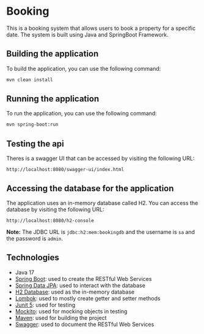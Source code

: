 # Booking

This is a booking system that allows users to book a property for a specific date. The system is built using Java and SpringBoot Framework.

## Building the application

To build the application, you can use the following command:

```bash
mvn clean install
```

## Running the application

To run the application, you can use the following command:

```bash
mvn spring-boot:run
```

## Testing the api

Theres is a swagger UI that can be accessed by visiting the following URL:

```
http://localhost:8080/swagger-ui/index.html
```

## Accessing the database for the application

The application uses an in-memory database called H2. You can access the database by visiting the following URL:

```
http://localhost:8080/h2-console
```

**Note:** The JDBC URL is `jdbc:h2:mem:bookingdb` and the username is `sa` and the password is `admin`.

## Technologies

- Java 17
- [Spring Boot](https://spring.io/projects/spring-boot): used to create the RESTful Web Services
- [Spring Data JPA](https://spring.io/projects/spring-data-jpa): used to interact with the database
- [H2 Database](https://www.h2database.com/html/main.html): used as the in-memory database
- [Lombok](https://projectlombok.org): used to mostly create getter and setter methods
- [Junit 5](https://junit.org/junit5): used for testing
- [Mockito](https://site.mockito.org): used for mocking objects in testing
- [Maven](https://maven.apache.org): used for building the project
- [Swagger](https://swagger.io): used to document the RESTful Web Services